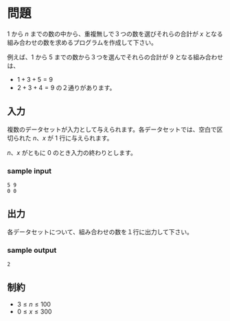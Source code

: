 # 問題
1 から $n$ までの数の中から、重複無しで３つの数を選びそれらの合計が $x$ となる組み合わせの数を求めるプログラムを作成して下さい。

例えば、1 から 5 までの数から３つを選んでそれらの合計が 9 となる組み合わせは、

- $1 + 3 + 5 = 9$
- $2 + 3 + 4 = 9$
の２通りがあります。

## 入力
複数のデータセットが入力として与えられます。各データセットでは、空白で区切られた $n、x$ が 1 行に与えられます。

$n、x$ がともに 0 のとき入力の終わりとします。

### sample input
```
5 9
0 0
```
## 出力
各データセットについて、組み合わせの数を１行に出力して下さい。

### sample output
```
2
```
## 制約
- $3 ≤ n ≤ 100$
- $0 ≤ x ≤ 300$